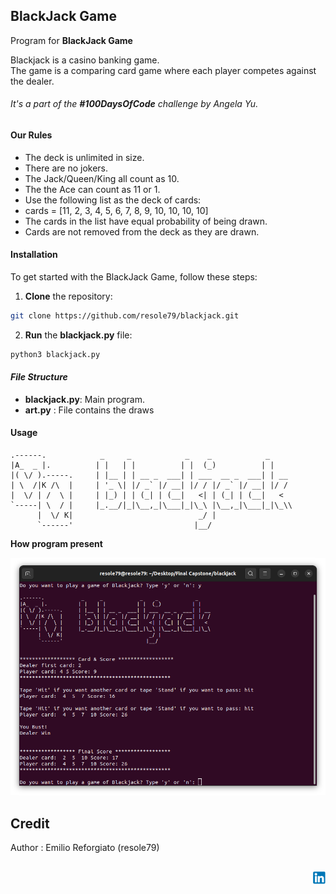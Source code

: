 ## BlackJack Game

Program for **BlackJack Game**

Blackjack is a casino banking game.     
The game is a comparing card game where each player competes against the dealer.


###### It's a part of the **#100DaysOfCode** challenge by Angela Yu. ######


#### Our Rules

 - The deck is unlimited in size. 
 - There are no jokers. 
 - The Jack/Queen/King all count as 10.
 - The the Ace can count as 11 or 1.
 - Use the following list as the deck of cards:
 - cards = [11, 2, 3, 4, 5, 6, 7, 8, 9, 10, 10, 10, 10]
 - The cards in the list have equal probability of being drawn.
 - Cards are not removed from the deck as they are drawn.
 

#### Installation
To get started with the BlackJack Game, follow these steps:

1. **Clone** the repository:

```sh
git clone https://github.com/resole79/blackjack.git
```

2. **Run** the **blackjack.py** file:

```sh
python3 blackjack.py
```     

#### *File Structure*

 - **blackjack.py**: Main program.
 - **art.py** : File contains the draws


#### **Usage**

```
.------.            _     _            _    _            _    
|A_  _ |.          | |   | |          | |  (_)          | |   
|( \/ ).-----.     | |__ | | __ _  ___| | ___  __ _  ___| | __
| \  /|K /\  |     | '_ \| |/ _` |/ __| |/ / |/ _` |/ __| |/ /
|  \/ | /  \ |     | |_) | | (_| | (__|   <| | (_| | (__|   < 
`-----| \  / |     |_.__/|_|\__,_|\___|_|\_\ |\__,_|\___|_|\_\\
      |  \/ K|                            _/ |                
      `------'                           |__/           
```

**How program present**

![Black Jack](./image/blackjack_0.png)


## **Credit**

Author : Emilio Reforgiato (resole79)

##
<p align="right"><a href="https://www.linkedin.com/in/emilio-reforgiato/" target=”_blank” ><img src="./image/in_logo.png" /></a></p>


